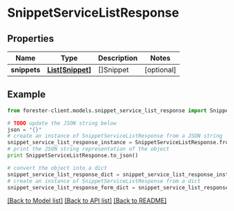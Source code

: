 # SnippetServiceListResponse


## Properties

Name | Type | Description | Notes
------------ | ------------- | ------------- | -------------
**snippets** | [**List[Snippet]**](Snippet.md) | []Snippet | [optional] 

## Example

```python
from forester-client.models.snippet_service_list_response import SnippetServiceListResponse

# TODO update the JSON string below
json = "{}"
# create an instance of SnippetServiceListResponse from a JSON string
snippet_service_list_response_instance = SnippetServiceListResponse.from_json(json)
# print the JSON string representation of the object
print SnippetServiceListResponse.to_json()

# convert the object into a dict
snippet_service_list_response_dict = snippet_service_list_response_instance.to_dict()
# create an instance of SnippetServiceListResponse from a dict
snippet_service_list_response_form_dict = snippet_service_list_response.from_dict(snippet_service_list_response_dict)
```
[[Back to Model list]](../README.md#documentation-for-models) [[Back to API list]](../README.md#documentation-for-api-endpoints) [[Back to README]](../README.md)


